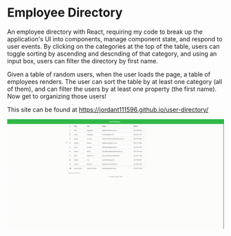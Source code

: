 # Employee Directory
An employee directory with React, requiring my code to break up the application's UI into components, manage component state, and respond to user events. By clicking on the categories at the top of the table, users can toggle sorting by ascending and descnding of that category, and using an input box, users can filter the directory by first name.

Given a table of random users, when the user loads the page, a table of employees renders. The user can sort the table by at least one category (all of them), and can filter the users by at least one property (the first name). Now get to organizing those users!

This site can be found at https://jordant111596.github.io/user-directory/

![Image of User Directory](assets/img/User-Directory-Demo.gif?raw=true "User Directory")